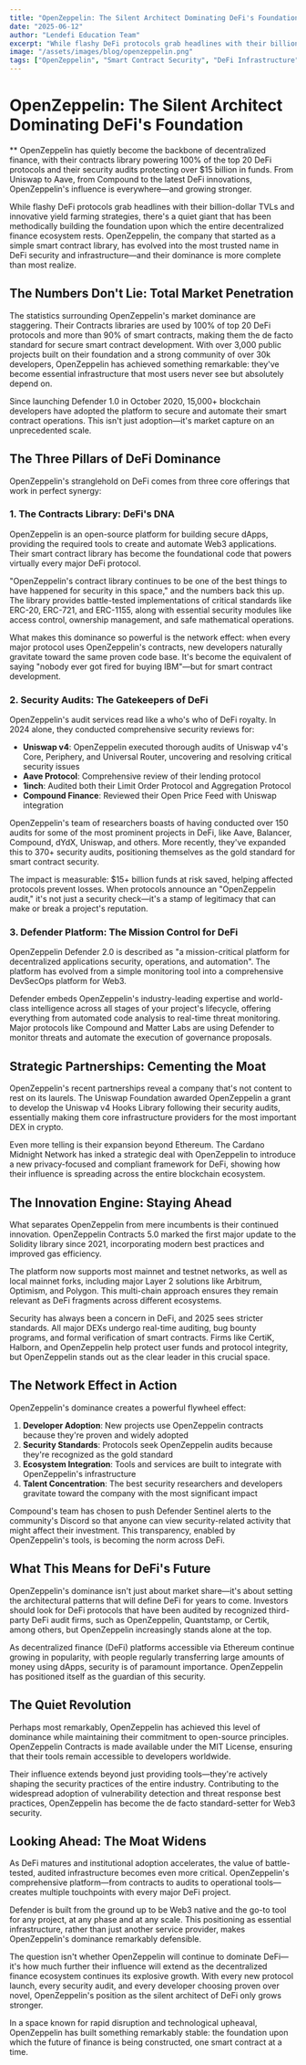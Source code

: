 ```yaml
---
title: "OpenZeppelin: The Silent Architect Dominating DeFi's Foundation."
date: "2025-06-12"
author: "Lendefi Education Team"
excerpt: "While flashy DeFi protocols grab headlines with their billion-dollar TVLs and innovative yield farming strategies, there's a quiet giant that has been methodically building the foundation upon which the entire decentralized finance ecosystem rests."
image: "/assets/images/blog/openzeppelin.png"
tags: ["OpenZeppelin", "Smart Contract Security", "DeFi Infrastructure", "Audits", "Developer Tools"]
---
```


# OpenZeppelin: The Silent Architect Dominating DeFi's Foundation

** OpenZeppelin has quietly become the backbone of decentralized finance, with their contracts library powering 100% of the top 20 DeFi protocols and their security audits protecting over $15 billion in funds. From Uniswap to Aave, from Compound to the latest DeFi innovations, OpenZeppelin's influence is everywhere—and growing stronger.

While flashy DeFi protocols grab headlines with their billion-dollar TVLs and innovative yield farming strategies, there's a quiet giant that has been methodically building the foundation upon which the entire decentralized finance ecosystem rests. OpenZeppelin, the company that started as a simple smart contract library, has evolved into the most trusted name in DeFi security and infrastructure—and their dominance is more complete than most realize.

## **The Numbers Don't Lie: Total Market Penetration**

The statistics surrounding OpenZeppelin's market dominance are staggering. Their Contracts libraries are used by 100% of top 20 DeFi protocols and more than 90% of smart contracts, making them the de facto standard for secure smart contract development. With over 3,000 public projects built on their foundation and a strong community of over 30k developers, OpenZeppelin has achieved something remarkable: they've become essential infrastructure that most users never see but absolutely depend on.

Since launching Defender 1.0 in October 2020, 15,000+ blockchain developers have adopted the platform to secure and automate their smart contract operations. This isn't just adoption—it's market capture on an unprecedented scale.

## **The Three Pillars of DeFi Dominance**

OpenZeppelin's stranglehold on DeFi comes from three core offerings that work in perfect synergy:

### **1. The Contracts Library: DeFi's DNA**

OpenZeppelin is an open-source platform for building secure dApps, providing the required tools to create and automate Web3 applications. Their smart contract library has become the foundational code that powers virtually every major DeFi protocol.

"OpenZeppelin's contract library continues to be one of the best things to have happened for security in this space," and the numbers back this up. The library provides battle-tested implementations of critical standards like ERC-20, ERC-721, and ERC-1155, along with essential security modules like access control, ownership management, and safe mathematical operations.

What makes this dominance so powerful is the network effect: when every major protocol uses OpenZeppelin's contracts, new developers naturally gravitate toward the same proven code base. It's become the equivalent of saying "nobody ever got fired for buying IBM"—but for smart contract development.

### **2. Security Audits: The Gatekeepers of DeFi**

OpenZeppelin's audit services read like a who's who of DeFi royalty. In 2024 alone, they conducted comprehensive security reviews for:

- **Uniswap v4**: OpenZeppelin executed thorough audits of Uniswap v4's Core, Periphery, and Universal Router, uncovering and resolving critical security issues
- **Aave Protocol**: Comprehensive review of their lending protocol
- **1inch**: Audited both their Limit Order Protocol and Aggregation Protocol
- **Compound Finance**: Reviewed their Open Price Feed with Uniswap integration

OpenZeppelin's team of researchers boasts of having conducted over 150 audits for some of the most prominent projects in DeFi, like Aave, Balancer, Compound, dYdX, Uniswap, and others. More recently, they've expanded this to 370+ security audits, positioning themselves as the gold standard for smart contract security.

The impact is measurable: $15+ billion funds at risk saved, helping affected protocols prevent losses. When protocols announce an "OpenZeppelin audit," it's not just a security check—it's a stamp of legitimacy that can make or break a project's reputation.

### **3. Defender Platform: The Mission Control for DeFi**

OpenZeppelin Defender 2.0 is described as "a mission-critical platform for decentralized applications security, operations, and automation". The platform has evolved from a simple monitoring tool into a comprehensive DevSecOps platform for Web3.

Defender embeds OpenZeppelin's industry-leading expertise and world-class intelligence across all stages of your project's lifecycle, offering everything from automated code analysis to real-time threat monitoring. Major protocols like Compound and Matter Labs are using Defender to monitor threats and automate the execution of governance proposals.

## **Strategic Partnerships: Cementing the Moat**

OpenZeppelin's recent partnerships reveal a company that's not content to rest on its laurels. The Uniswap Foundation awarded OpenZeppelin a grant to develop the Uniswap v4 Hooks Library following their security audits, essentially making them core infrastructure providers for the most important DEX in crypto.

Even more telling is their expansion beyond Ethereum. The Cardano Midnight Network has inked a strategic deal with OpenZeppelin to introduce a new privacy-focused and compliant framework for DeFi, showing how their influence is spreading across the entire blockchain ecosystem.

## **The Innovation Engine: Staying Ahead**

What separates OpenZeppelin from mere incumbents is their continued innovation. OpenZeppelin Contracts 5.0 marked the first major update to the Solidity library since 2021, incorporating modern best practices and improved gas efficiency.

The platform now supports most mainnet and testnet networks, as well as local mainnet forks, including major Layer 2 solutions like Arbitrum, Optimism, and Polygon. This multi-chain approach ensures they remain relevant as DeFi fragments across different ecosystems.

Security has always been a concern in DeFi, and 2025 sees stricter standards. All major DEXs undergo real-time auditing, bug bounty programs, and formal verification of smart contracts. Firms like CertiK, Halborn, and OpenZeppelin help protect user funds and protocol integrity, but OpenZeppelin stands out as the clear leader in this crucial space.

## **The Network Effect in Action**

OpenZeppelin's dominance creates a powerful flywheel effect:

1. **Developer Adoption**: New projects use OpenZeppelin contracts because they're proven and widely adopted
2. **Security Standards**: Protocols seek OpenZeppelin audits because they're recognized as the gold standard
3. **Ecosystem Integration**: Tools and services are built to integrate with OpenZeppelin's infrastructure
4. **Talent Concentration**: The best security researchers and developers gravitate toward the company with the most significant impact

Compound's team has chosen to push Defender Sentinel alerts to the community's Discord so that anyone can view security-related activity that might affect their investment. This transparency, enabled by OpenZeppelin's tools, is becoming the norm across DeFi.

## **What This Means for DeFi's Future**

OpenZeppelin's dominance isn't just about market share—it's about setting the architectural patterns that will define DeFi for years to come. Investors should look for DeFi protocols that have been audited by recognized third-party DeFi audit firms, such as OpenZeppelin, Quantstamp, or Certik, among others, but OpenZeppelin increasingly stands alone at the top.

As decentralized finance (DeFi) platforms accessible via Ethereum continue growing in popularity, with people regularly transferring large amounts of money using dApps, security is of paramount importance. OpenZeppelin has positioned itself as the guardian of this security.

## **The Quiet Revolution**

Perhaps most remarkably, OpenZeppelin has achieved this level of dominance while maintaining their commitment to open-source principles. OpenZeppelin Contracts is made available under the MIT License, ensuring that their tools remain accessible to developers worldwide.

Their influence extends beyond just providing tools—they're actively shaping the security practices of the entire industry. Contributing to the widespread adoption of vulnerability detection and threat response best practices, OpenZeppelin has become the de facto standard-setter for Web3 security.

## **Looking Ahead: The Moat Widens**

As DeFi matures and institutional adoption accelerates, the value of battle-tested, audited infrastructure becomes even more critical. OpenZeppelin's comprehensive platform—from contracts to audits to operational tools—creates multiple touchpoints with every major DeFi project.

Defender is built from the ground up to be Web3 native and the go-to tool for any project, at any phase and at any scale. This positioning as essential infrastructure, rather than just another service provider, makes OpenZeppelin's dominance remarkably defensible.

The question isn't whether OpenZeppelin will continue to dominate DeFi—it's how much further their influence will extend as the decentralized finance ecosystem continues its explosive growth. With every new protocol launch, every security audit, and every developer choosing proven over novel, OpenZeppelin's position as the silent architect of DeFi only grows stronger.

In a space known for rapid disruption and technological upheaval, OpenZeppelin has built something remarkably stable: the foundation upon which the future of finance is being constructed, one smart contract at a time.